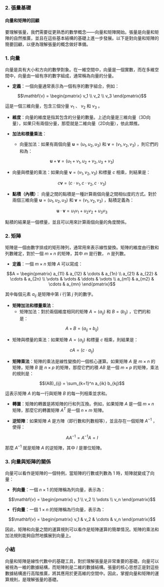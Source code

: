 ### 2. **張量基礎**

#### 向量和矩陣的回顧

要理解張量，我們需要從更熟悉的數學概念——向量和矩陣開始。張量是向量和矩陣的自然推廣，並且在這些基本結構的基礎上進一步發展。以下是對向量和矩陣的簡要回顧，以便為理解張量的概念做好準備。

### 1. **向量**
向量是具有大小和方向的數學對象。在一維空間中，向量是一個實數，而在多維空間中，向量由一組有序的數字組成，通常稱為向量的分量。

- **定義**：一個向量通常表示為一個有序的數字組合，例如：
  
```math
\mathbf{v} = \begin{pmatrix} v_1 \\ v_2 \\ v_3 \end{pmatrix}
```

  這是一個三維向量，包含三個分量  $`v_1`$ 、 $`v_2`$  和  $`v_3`$ 。

- **維度**：向量的維度是指其包含的分量的數量。上述向量是三維向量（3D向量），如果只有兩個分量，那麼就是二維向量（2D向量），依此類推。

- **加法和標量乘法**：
  - 向量加法：如果有兩個向量  $`\mathbf{u} = (u_1, u_2, u_3)`$  和  $`\mathbf{v} = (v_1, v_2, v_3)`$ ，則它們的和為：
    
```math
\mathbf{u} + \mathbf{v} = (u_1 + v_1, u_2 + v_2, u_3 + v_3)
```

  - 向量與標量的乘法：如果向量  $`\mathbf{v} = (v_1, v_2, v_3)`$  和標量  $`c`$  相乘，則結果是：
    
```math
c \mathbf{v} = (c \cdot v_1, c \cdot v_2, c \cdot v_3)
```


- **點積（內積）**：
  向量之間的點積是一種計算兩個向量之間相似度的方式。對於兩個三維向量  $`\mathbf{u} = (u_1, u_2, u_3)`$  和  $`\mathbf{v} = (v_1, v_2, v_3)`$ ，點積定義為：
  
```math
\mathbf{u} \cdot \mathbf{v} = u_1 v_1 + u_2 v_2 + u_3 v_3
```

  點積的結果是一個標量，並且可以用來計算兩個向量的角度關係。

### 2. **矩陣**
矩陣是一個由數字排成的矩形陣列，通常用來表示線性變換。矩陣的維度由行數和列數確定，對於一個 $`m \times n`$ 的矩陣，其中 $`m`$ 是行數， $`n`$ 是列數。

- **定義**：一個 $`m \times n`$ 矩陣  $`A`$  可以寫成：
  
```math
A = \begin{pmatrix}
  a_{11} & a_{12} & \cdots & a_{1n} \\
  a_{21} & a_{22} & \cdots & a_{2n} \\
  \vdots & \vdots & \ddots & \vdots \\
  a_{m1} & a_{m2} & \cdots & a_{mn}
  \end{pmatrix}
```

  其中每個元素  $`a_{ij}`$  是矩陣中第  $`i`$  行第  $`j`$  列的數字。

- **矩陣加法和標量乘法**：
  - 矩陣加法：對於兩個維度相同的矩陣  $`A = (a_{ij})`$  和  $`B = (b_{ij})`$ ，它們的和是：
    
```math
A + B = (a_{ij} + b_{ij})
```

  - 矩陣與標量的乘法：如果矩陣  $`A = (a_{ij})`$  和標量  $`c`$  相乘，則結果是：
    
```math
cA = (c \cdot a_{ij})
```


- **矩陣乘法**：矩陣的乘法是線性變換的一個核心運算。如果矩陣  $`A`$  是 $`m \times n`$ 的矩陣，矩陣  $`B`$  是 $`n \times p`$ 的矩陣，那麼它們的積  $`AB`$  是一個 $`m \times p`$ 的矩陣，乘法的規則是：
  
```math
(AB)_{ij} = \sum_{k=1}^n a_{ik} b_{kj}
```

  這表示矩陣  $`A`$  的每一行與矩陣  $`B`$  的每一列相乘並求和。

- **轉置**：矩陣的轉置是將矩陣的行和列互換。例如，如果矩陣  $`A`$  是一個  $`m \times n`$  矩陣，那麼它的轉置矩陣  $`A^T`$  是一個  $`n \times m`$  矩陣。

- **逆矩陣**：如果矩陣  $`A`$  是方陣（即行數和列數相等），並且存在一個矩陣  $`A^{-1}`$ ，使得：
  
```math
AA^{-1} = A^{-1}A = I
```

  那麼  $`A^{-1}`$  就是矩陣  $`A`$  的逆矩陣，其中  $`I`$  是單位矩陣。

### 3. **向量與矩陣的關係**
向量可以看作是矩陣的一個特例，當矩陣的行數或列數為 1 時，矩陣就變成了向量：

- **列向量**：一個  $`n \times 1`$  的矩陣稱為列向量，表示為：
  
```math
\mathbf{v} = \begin{pmatrix} v_1 \\ v_2 \\ \vdots \\ v_n \end{pmatrix}
```


- **行向量**：一個  $`1 \times n`$  的矩陣稱為行向量，表示為：
  
```math
\mathbf{v} = \begin{pmatrix} v_1 & v_2 & \cdots & v_n \end{pmatrix}
```


因此，矩陣和向量之間的運算規則可以看作是矩陣運算的簡單情況。矩陣的乘法和加法規則能夠自然地擴展到向量上。

### 小結
向量和矩陣是線性代數中的基礎工具，對於理解張量是非常重要的基礎。向量可以被視為一維的數據結構，而矩陣則是二維的數據結構。張量的核心思想正是對這些數據結構進行高階推廣，將其應用於更高維的空間中。因此，掌握向量和矩陣的運算規則，是理解張量的基礎。